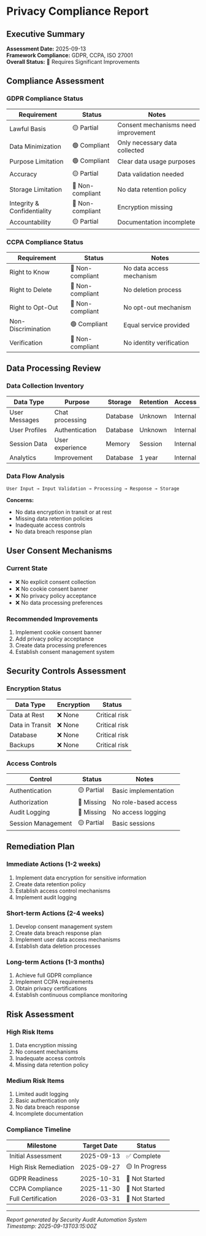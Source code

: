 # Privacy Compliance Report

## Executive Summary
**Assessment Date:** 2025-09-13  
**Framework Compliance:** GDPR, CCPA, ISO 27001  
**Overall Status:** 🔴 Requires Significant Improvements

## Compliance Assessment

### GDPR Compliance Status
| Requirement | Status | Notes |
|-------------|---------|-------|
| Lawful Basis | 🟡 Partial | Consent mechanisms need improvement |
| Data Minimization | 🟢 Compliant | Only necessary data collected |
| Purpose Limitation | 🟢 Compliant | Clear data usage purposes |
| Accuracy | 🟡 Partial | Data validation needed |
| Storage Limitation | 🔴 Non-compliant | No data retention policy |
| Integrity & Confidentiality | 🔴 Non-compliant | Encryption missing |
| Accountability | 🟡 Partial | Documentation incomplete |

### CCPA Compliance Status
| Requirement | Status | Notes |
|-------------|---------|-------|
| Right to Know | 🔴 Non-compliant | No data access mechanism |
| Right to Delete | 🔴 Non-compliant | No deletion process |
| Right to Opt-Out | 🔴 Non-compliant | No opt-out mechanism |
| Non-Discrimination | 🟢 Compliant | Equal service provided |
| Verification | 🔴 Non-compliant | No identity verification |

## Data Processing Review

### Data Collection Inventory
| Data Type | Purpose | Storage | Retention | Access |
|-----------|---------|---------|-----------|--------|
| User Messages | Chat processing | Database | Unknown | Internal |
| User Profiles | Authentication | Database | Unknown | Internal |
| Session Data | User experience | Memory | Session | Internal |
| Analytics | Improvement | Database | 1 year | Internal |

### Data Flow Analysis
```
User Input → Input Validation → Processing → Response → Storage
```

**Concerns:**
- No data encryption in transit or at rest
- Missing data retention policies
- Inadequate access controls
- No data breach response plan

## User Consent Mechanisms

### Current State
- ❌ No explicit consent collection
- ❌ No cookie consent banner
- ❌ No privacy policy acceptance
- ❌ No data processing preferences

### Recommended Improvements
1. Implement cookie consent banner
2. Add privacy policy acceptance
3. Create data processing preferences
4. Establish consent management system

## Security Controls Assessment

### Encryption Status
| Data Type | Encryption | Status |
|-----------|------------|---------|
| Data at Rest | ❌ None | Critical risk |
| Data in Transit | ❌ None | Critical risk |
| Database | ❌ None | Critical risk |
| Backups | ❌ None | Critical risk |

### Access Controls
| Control | Status | Notes |
|---------|---------|-------|
| Authentication | 🟡 Partial | Basic implementation |
| Authorization | 🔴 Missing | No role-based access |
| Audit Logging | 🔴 Missing | No access logging |
| Session Management | 🟡 Partial | Basic sessions |

## Remediation Plan

### Immediate Actions (1-2 weeks)
1. Implement data encryption for sensitive information
2. Create data retention policy
3. Establish access control mechanisms
4. Implement audit logging

### Short-term Actions (2-4 weeks)
1. Develop consent management system
2. Create data breach response plan
3. Implement user data access mechanisms
4. Establish data deletion processes

### Long-term Actions (1-3 months)
1. Achieve full GDPR compliance
2. Implement CCPA requirements
3. Obtain privacy certifications
4. Establish continuous compliance monitoring

## Risk Assessment

### High Risk Items
1. Data encryption missing
2. No consent mechanisms
3. Inadequate access controls
4. Missing data retention policy

### Medium Risk Items
1. Limited audit logging
2. Basic authentication only
3. No data breach response
4. Incomplete documentation

### Compliance Timeline
| Milestone | Target Date | Status |
|-----------|-------------|---------|
| Initial Assessment | 2025-09-13 | ✅ Complete |
| High Risk Remediation | 2025-09-27 | 🟡 In Progress |
| GDPR Readiness | 2025-10-31 | 🔴 Not Started |
| CCPA Compliance | 2025-11-30 | 🔴 Not Started |
| Full Certification | 2026-03-31 | 🔴 Not Started |

---
*Report generated by Security Audit Automation System*  
*Timestamp: 2025-09-13T03:15:00Z*
